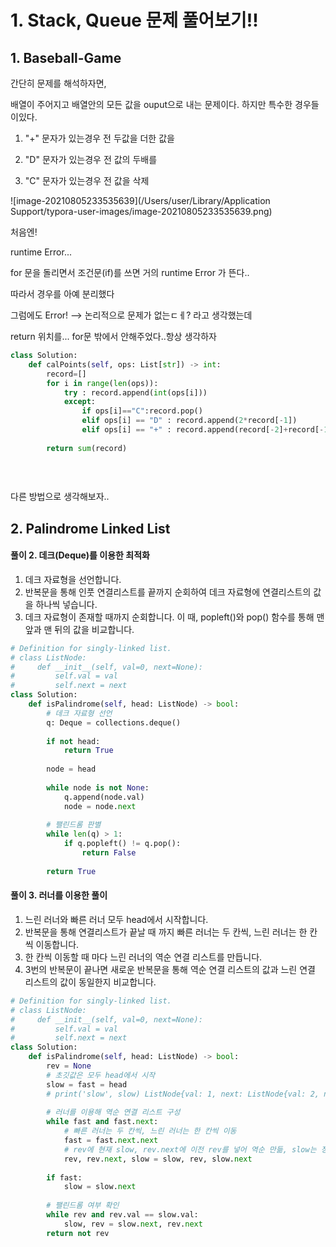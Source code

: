 # 1. Stack, Queue 문제 풀어보기!!



## 1. Baseball-Game

간단히 문제를 해석하자면,

배열이 주어지고 배열안의 모든 값을 ouput으로 내는 문제이다. 하지만 특수한 경우들이있다.

1. "+" 문자가 있는경우 전 두값을 더한 값을 

2. "D" 문자가 있는경우 전 값의 두배를

3. "C" 문자가 있는경우 전 값을 삭제



![image-20210805233535639](/Users/user/Library/Application Support/typora-user-images/image-20210805233535639.png)

처음엔!

runtime Error...

for 문을 돌리면서 조건문(if)를 쓰면 거의 runtime Error 가 뜬다..

따라서 경우를 아예 분리했다

그럼에도 Error! --> 논리적으로 문제가 없는ㄷㅔ? 라고 생각했는데

return 위치를... for문 밖에서 안해주었다..항상 생각하자

```python
class Solution:
    def calPoints(self, ops: List[str]) -> int:
        record=[]
        for i in range(len(ops)):
            try : record.append(int(ops[i]))
            except:
                if ops[i]=="C":record.pop()
                elif ops[i] == "D" : record.append(2*record[-1])
                elif ops[i] == "+" : record.append(record[-2]+record[-1])
                                
        return sum(record)
      
      
     
```

 

다른 방법으로 생각해보자..



## 2. Palindrome Linked List



#### 풀이 2. 데크(Deque)를 이용한 최적화

1. 데크 자료형을 선언합니다.
2. 반복문을 통해 인풋 연결리스트를 끝까지 순회하여 데크 자료형에 연결리스트의 값을 하나씩 넣습니다.
3. 데크 자료형이 존재할 때까지 순회합니다.
   이 때, popleft()와 pop() 함수를 통해 맨 앞과 맨 뒤의 값을 비교합니다.



```python
# Definition for singly-linked list.
# class ListNode:
#     def __init__(self, val=0, next=None):
#         self.val = val
#         self.next = next
class Solution:
    def isPalindrome(self, head: ListNode) -> bool:
        # 데크 자료형 선언 
        q: Deque = collections.deque()
            
        if not head:
            return True
        
        node = head
        
        while node is not None:
            q.append(node.val)
            node = node.next
            
        # 팰린드롬 판별
        while len(q) > 1:
            if q.popleft() != q.pop():
                return False
        
        return True

```



#### 풀이 3. 러너를 이용한 풀이

1. 느린 러너와 빠른 러너 모두 head에서 시작합니다.
2. 반복문을 통해 연결리스트가 끝날 때 까지 빠른 러너는 두 칸씩, 느린 러너는 한 칸씩 이동합니다.
3. 한 칸씩 이동할 때 마다 느린 러너의 역순 연결 리스트를 만듭니다.
4. 3번의 반복문이 끝나면 새로운 반복문을 통해 역순 연결 리스트의 값과 느린 연결 리스트의 값이 동일한지 비교합니다.

```python
# Definition for singly-linked list.
# class ListNode:
#     def __init__(self, val=0, next=None):
#         self.val = val
#         self.next = next
class Solution:
    def isPalindrome(self, head: ListNode) -> bool:
        rev = None
        # 초깃값은 모두 head에서 시작
        slow = fast = head
        # print('slow', slow) ListNode{val: 1, next: ListNode{val: 2, next: ListNode{val: 2, next: ListNode{val: 1, next: None}}}}
        
        # 러너를 이용해 역순 연결 리스트 구성
        while fast and fast.next:
            # 빠른 러너는 두 칸씩, 느린 러너는 한 칸씩 이동
            fast = fast.next.next
            # rev에 현재 slow, rev.next에 이전 rev를 넣어 역순 만듦, slow는 정방향으로 진행
            rev, rev.next, slow = slow, rev, slow.next
            
        if fast:
            slow = slow.next
        
        # 팰린드롬 여부 확인
        while rev and rev.val == slow.val:
            slow, rev = slow.next, rev.next
        return not rev
```

